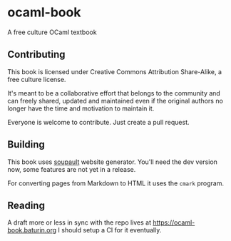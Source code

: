# ocaml-book
A free culture OCaml textbook

## Contributing

This book is licensed under Creative Commons Attribution Share-Alike,
a free culture license.

It's meant to be a collaborative effort that belongs to the community
and can freely shared, updated and maintained even if the original authors no longer
have the time and motivation to maintain it.

Everyone is welcome to contribute. Just create a pull request.

## Building

This book uses [soupault](https://baturin.org/project/soupault) website generator.
You'll need the dev version now, some features are not yet in a release.

For converting pages from Markdown to HTML it uses the `cmark` program.

## Reading

A draft more or less in sync with the repo lives at https://ocaml-book.baturin.org
I should setup a CI for it eventually.
